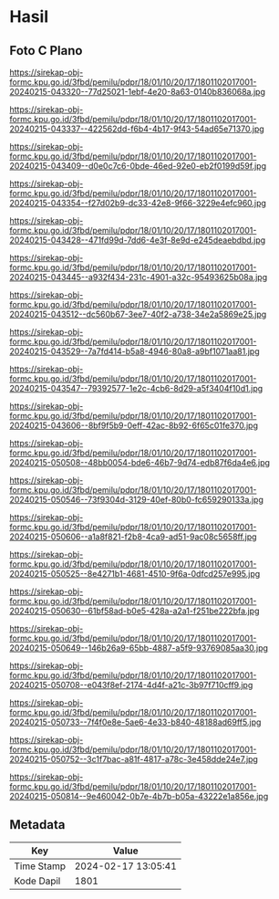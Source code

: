 # Hasil

## Foto C Plano

https://sirekap-obj-formc.kpu.go.id/3fbd/pemilu/pdpr/18/01/10/20/17/1801102017001-20240215-043320--77d25021-1ebf-4e20-8a63-0140b836068a.jpg

https://sirekap-obj-formc.kpu.go.id/3fbd/pemilu/pdpr/18/01/10/20/17/1801102017001-20240215-043337--422562dd-f6b4-4b17-9f43-54ad65e71370.jpg

https://sirekap-obj-formc.kpu.go.id/3fbd/pemilu/pdpr/18/01/10/20/17/1801102017001-20240215-043409--d0e0c7c6-0bde-46ed-92e0-eb2f0199d59f.jpg

https://sirekap-obj-formc.kpu.go.id/3fbd/pemilu/pdpr/18/01/10/20/17/1801102017001-20240215-043354--f27d02b9-dc33-42e8-9f66-3229e4efc960.jpg

https://sirekap-obj-formc.kpu.go.id/3fbd/pemilu/pdpr/18/01/10/20/17/1801102017001-20240215-043428--471fd99d-7dd6-4e3f-8e9d-e245deaebdbd.jpg

https://sirekap-obj-formc.kpu.go.id/3fbd/pemilu/pdpr/18/01/10/20/17/1801102017001-20240215-043445--a932f434-231c-4901-a32c-95493625b08a.jpg

https://sirekap-obj-formc.kpu.go.id/3fbd/pemilu/pdpr/18/01/10/20/17/1801102017001-20240215-043512--dc560b67-3ee7-40f2-a738-34e2a5869e25.jpg

https://sirekap-obj-formc.kpu.go.id/3fbd/pemilu/pdpr/18/01/10/20/17/1801102017001-20240215-043529--7a7fd414-b5a8-4946-80a8-a9bf1071aa81.jpg

https://sirekap-obj-formc.kpu.go.id/3fbd/pemilu/pdpr/18/01/10/20/17/1801102017001-20240215-043547--79392577-1e2c-4cb6-8d29-a5f3404f10d1.jpg

https://sirekap-obj-formc.kpu.go.id/3fbd/pemilu/pdpr/18/01/10/20/17/1801102017001-20240215-043606--8bf9f5b9-0eff-42ac-8b92-6f65c01fe370.jpg

https://sirekap-obj-formc.kpu.go.id/3fbd/pemilu/pdpr/18/01/10/20/17/1801102017001-20240215-050508--48bb0054-bde6-46b7-9d74-edb87f6da4e6.jpg

https://sirekap-obj-formc.kpu.go.id/3fbd/pemilu/pdpr/18/01/10/20/17/1801102017001-20240215-050546--73f9304d-3129-40ef-80b0-fc659290133a.jpg

https://sirekap-obj-formc.kpu.go.id/3fbd/pemilu/pdpr/18/01/10/20/17/1801102017001-20240215-050606--a1a8f821-f2b8-4ca9-ad51-9ac08c5658ff.jpg

https://sirekap-obj-formc.kpu.go.id/3fbd/pemilu/pdpr/18/01/10/20/17/1801102017001-20240215-050525--8e4271b1-4681-4510-9f6a-0dfcd257e995.jpg

https://sirekap-obj-formc.kpu.go.id/3fbd/pemilu/pdpr/18/01/10/20/17/1801102017001-20240215-050630--61bf58ad-b0e5-428a-a2a1-f251be222bfa.jpg

https://sirekap-obj-formc.kpu.go.id/3fbd/pemilu/pdpr/18/01/10/20/17/1801102017001-20240215-050649--146b26a9-65bb-4887-a5f9-93769085aa30.jpg

https://sirekap-obj-formc.kpu.go.id/3fbd/pemilu/pdpr/18/01/10/20/17/1801102017001-20240215-050708--e043f8ef-2174-4d4f-a21c-3b97f710cff9.jpg

https://sirekap-obj-formc.kpu.go.id/3fbd/pemilu/pdpr/18/01/10/20/17/1801102017001-20240215-050733--7f4f0e8e-5ae6-4e33-b840-48188ad69ff5.jpg

https://sirekap-obj-formc.kpu.go.id/3fbd/pemilu/pdpr/18/01/10/20/17/1801102017001-20240215-050752--3c1f7bac-a81f-4817-a78c-3e458dde24e7.jpg

https://sirekap-obj-formc.kpu.go.id/3fbd/pemilu/pdpr/18/01/10/20/17/1801102017001-20240215-050814--9e460042-0b7e-4b7b-b05a-43222e1a856e.jpg


## Metadata

| Key        | Value               |
| ---------- | ------------------- |
| Time Stamp | 2024-02-17 13:05:41 |
| Kode Dapil | 1801                |



